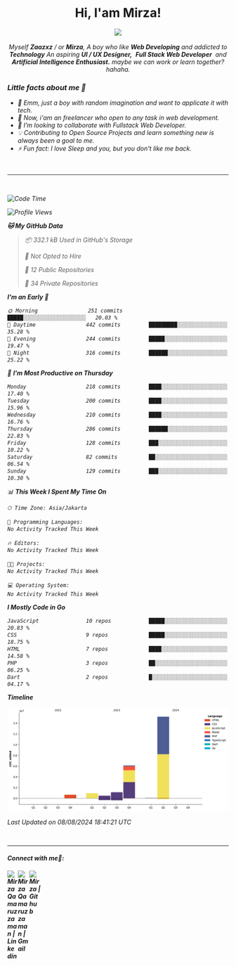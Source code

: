 <h1 align="center">Hi, I'am Mirza!</h1>
<p align="center">
  <a href="https://github.com/Ratheshan03/readme-typing-svg"><img src="https://readme-typing-svg.herokuapp.com?lines=UI+/+UX+Designer;Full+Stack+Web+Developer;IT+Enthusiast;Artificial+Intelligence+Addicted;&center=true&width=500&height=50"></a>
</p>

<p align="center">
  <em>
    Myself <b>Zaazxz</b> / or <b>Mirza</b>, A boy who like <b>Web Developing</b> and addicted to <b>Technology</b>
    An aspiring <b>UI / UX Designer,</b>&nbsp; <b>Full Stack Web Developer</b>&nbsp; and <b> Artificial Intelligence Enthusiast.</b> maybe we can work or learn together? hahaha.
  <br>
</p>

<h3>Little facts about me 🧑</h3>

- 🧞 Emm, just a boy with random imagination and want to applicate it with tech.
- 🔭 Now, i'am an freelancer who open to any task in web development.
- 👯 I’m looking to collaborate with Fullstack Web Developer.
- 💡 Contributing to Open Source Projects and learn something new is always been a goal to me.
- ⚡ Fun fact: I love Sleep and you, but you don't like me back.
<br>

---

<br>

<!--START_SECTION:waka-->
![Code Time](http://img.shields.io/badge/Code%20Time-715%20hrs%2056%20mins-blue)

![Profile Views](http://img.shields.io/badge/Profile%20Views-0-blue)

**🐱 My GitHub Data** 

> 📦 332.1 kB Used in GitHub's Storage 
 > 
> 🚫 Not Opted to Hire
 > 
> 📜 12 Public Repositories 
 > 
> 🔑 34 Private Repositories 
 > 
**I'm an Early 🐤** 

```text
🌞 Morning                251 commits         █████░░░░░░░░░░░░░░░░░░░░   20.03 % 
🌆 Daytime                442 commits         █████████░░░░░░░░░░░░░░░░   35.28 % 
🌃 Evening                244 commits         █████░░░░░░░░░░░░░░░░░░░░   19.47 % 
🌙 Night                  316 commits         ██████░░░░░░░░░░░░░░░░░░░   25.22 % 
```
📅 **I'm Most Productive on Thursday** 

```text
Monday                   218 commits         ████░░░░░░░░░░░░░░░░░░░░░   17.40 % 
Tuesday                  200 commits         ████░░░░░░░░░░░░░░░░░░░░░   15.96 % 
Wednesday                210 commits         ████░░░░░░░░░░░░░░░░░░░░░   16.76 % 
Thursday                 286 commits         ██████░░░░░░░░░░░░░░░░░░░   22.83 % 
Friday                   128 commits         ███░░░░░░░░░░░░░░░░░░░░░░   10.22 % 
Saturday                 82 commits          ██░░░░░░░░░░░░░░░░░░░░░░░   06.54 % 
Sunday                   129 commits         ███░░░░░░░░░░░░░░░░░░░░░░   10.30 % 
```


📊 **This Week I Spent My Time On** 

```text
🕑︎ Time Zone: Asia/Jakarta

💬 Programming Languages: 
No Activity Tracked This Week

🔥 Editors: 
No Activity Tracked This Week

🐱‍💻 Projects: 
No Activity Tracked This Week

💻 Operating System: 
No Activity Tracked This Week
```

**I Mostly Code in Go** 

```text
JavaScript               10 repos            █████░░░░░░░░░░░░░░░░░░░░   20.83 % 
CSS                      9 repos             █████░░░░░░░░░░░░░░░░░░░░   18.75 % 
HTML                     7 repos             ████░░░░░░░░░░░░░░░░░░░░░   14.58 % 
PHP                      3 repos             ██░░░░░░░░░░░░░░░░░░░░░░░   06.25 % 
Dart                     2 repos             █░░░░░░░░░░░░░░░░░░░░░░░░   04.17 % 
```



**Timeline**

![Lines of Code chart](https://raw.githubusercontent.com/zaazxz/zaazxz/main/assets/bar_graph.png)


 Last Updated on 08/08/2024 18:41:21 UTC
<!--END_SECTION:waka-->

<br>

---

<h4> Connect with me🤝: <h4>
  </hr>
  <a href="https://www.linkedin.com/in/mirzaqamaruzzaman18/">
   <img align="left" alt=" Mirza Qamaruzzaman | Linkedin" width="24px" src="https://www.vectorlogo.zone/logos/linkedin/linkedin-icon.svg" />
  </a>
  <a href="mailto:mirzaqamaruzzaman18@gmail.com">
    <img align="left" alt=" Mirza Qamaruzzaman | Gmail" width="26px" src="https://www.vectorlogo.zone/logos/gmail/gmail-icon.svg" />
  </a>
   <a href="https://github.com/zaazxz">
    <img align="left" alt=" Mirza | Github" width="26px" src="https://www.vectorlogo.zone/logos/github/github-tile.svg" />
  </a>
  <br>
